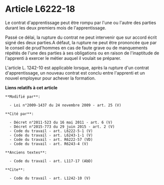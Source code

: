 # Article L6222-18

Le contrat d'apprentissage peut être rompu par l'une ou l'autre des parties durant les deux premiers mois de
l'apprentissage. 

Passé ce délai, la rupture du contrat ne peut intervenir que sur accord écrit signé des deux parties.A défaut, la rupture ne
peut être prononcée que par le conseil de prud'hommes en cas de faute grave ou de manquements répétés de l'une des parties à
ses obligations ou en raison de l'inaptitude de l'apprenti à exercer le métier auquel il voulait se préparer.

L'article L. 1242-10 est applicable lorsque, après la rupture d'un contrat d'apprentissage, un nouveau contrat est conclu
entre l'apprenti et un nouvel employeur pour achever la formation.

**Liens relatifs à cet article**

	**Modifié par**:

	  - Loi n°2009-1437 du 24 novembre 2009 - art. 25 (V)

	**Cité par**:

	  - Décret n°2011-523 du 16 mai 2011 - art. 6 (V)
	  - Décret n°2015-773 du 29 juin 2015 - art. 2 (V)
	  - Code du travail - art. L6222-5-1 (V)
	  - Code du travail - art. L6243-1-1 (V)
	  - Code du travail - art. R6222-57 (VD)
	  - Code du travail - art. R6243-4 (V)

	**Anciens textes**:

	  - Code du travail - art. L117-17 (AbD)

	**Cite**:

	  - Code du travail - art. L1242-10 (V)
